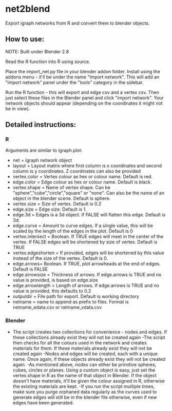 # net2blend

Export igraph networks from R and convert them to blender objects.

## How to use:
NOTE: Built under Blender 2.8

Read the R function into R using source. 

Place the import_net.py file in your blender addon folder. Install using the addons menu - it'll be under the name "Import network". This will add an "import network" panel under the "tools" category in the sidebar.

Run the R function - this will export and edge csv and a vertex csv. Then just select these files in the Blender panel and click "import network". Your network objects should appear (depending on the coordinates it might not be in view).

## Detailed instructions:

### R

Arguments are similar to igraph.plot:

- net = Igraph network object
- layout = Layout matrix where first column is x coordinates and second column is y coordinates. Z coordinates can also be provided
- vertex.color = Vertex colour as hex or colour name. Default is red.
- edge.color = Edge colour as hex or colour name. Default is black.
- vertex.shape = Name of vertex shape. Can be "sphere","cube","circle","square" or "none". Can also be the name of an object in the blender scene. Default is sphere.
- vertex.size = Size of vertex. Default is 0.2
- edge.size = Edge size. Default is 1.
- edge.3d = Edges is a 3d object. If FALSE will flatten this edge. Default is 3d.
- edge.curve = Amount to curve edges. If a single value, this will be scaled by the length of the edges in the plot. Default is 0
- vertex.intersect = Boolean. If TRUE edges will meet in the center of the vertex. If FALSE edges will be shortened by size of vertex. Default is TRUE
- vertex.edgeshorten = If provided, edges will be shortened by this value instead of the size of the vertex. Default is 0.
- edge.arrows= Boolean. If TRUE, plot arrowheads at the end of edges. Default is FALSE
- edge.arrowsize = Thickness of arrows. If edge.arrows is TRUE and no value is provided, is based on edge.size
- edge.arrowlength = Length of arrows. If edge.arrows is TRUE and no value is provided, this defaults to 0.2
- outputdir = File path for export. Default is working directory
- netname = name to append as prefix to files. Format is netname_edata.csv or netname_vdata.csv

### Blender

- The script creates two collections for convenience - nodes and edges. If these collections already exist they will not be created again
-The script then checks for all the colours used in the network and creates materials for them. If these materials already exist they will not be created again
-Nodes and edges will be created, each with a unique name. Once again, if these objects already exist they will not be created again.
-As mentioned above, nodes can either be primitive spheres, cubes, circles or planes. Using a custom object is easy, just set the vertex.shape in R as the name of that object in Blender. If the object doesn't have materials, it'll be given the colour assigned in R, otherwise the existing materials are kept.
-If you run the script multiple times, make sure you purge orphaned data regularly as the curves used to generate edges will still be in the blender file otherwise, even if new edges have been generated.
